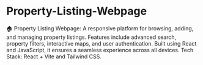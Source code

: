 # Property-Listing-Webpage
🏠 Property Listing Webpage:   A responsive platform for browsing, adding, and managing property listings. Features include advanced search, property filters, interactive maps, and user authentication. Built using React and JavaScript, it ensures a seamless experience across all devices. Tech Stack: React + Vite and Tailwind CSS.
